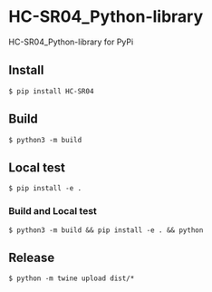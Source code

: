 # HC-SR04_Python-library
HC-SR04_Python-library for PyPi

## Install
```
$ pip install HC-SR04
```

## Build
```
$ python3 -m build
```

## Local test
```
$ pip install -e .
```

### Build and Local test
```
$ python3 -m build && pip install -e . && python
```

## Release
```
$ python -m twine upload dist/*
```
